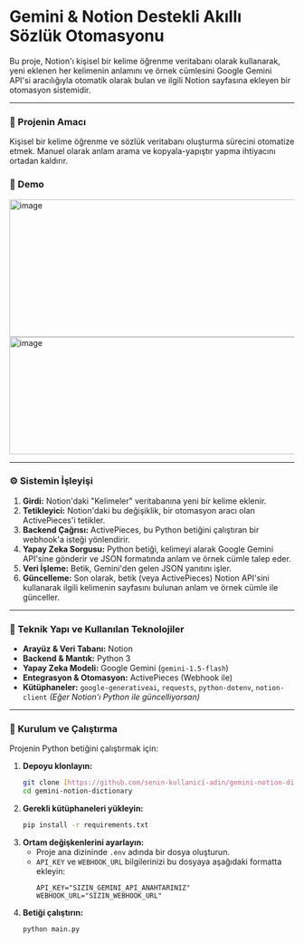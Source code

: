 # Gemini & Notion Destekli Akıllı Sözlük Otomasyonu

Bu proje, Notion'ı kişisel bir kelime öğrenme veritabanı olarak kullanarak, yeni eklenen her kelimenin anlamını ve örnek cümlesini Google Gemini API'si aracılığıyla otomatik olarak bulan ve ilgili Notion sayfasına ekleyen bir otomasyon sistemidir.

---

### 🌟 Projenin Amacı

Kişisel bir kelime öğrenme ve sözlük veritabanı oluşturma sürecini otomatize etmek. Manuel olarak anlam arama ve kopyala-yapıştır yapma ihtiyacını ortadan kaldırır.

### 🎥 Demo

<img width="1246" height="243" alt="image" src="https://github.com/user-attachments/assets/51d276bb-509c-4967-837d-7f97fa81df5b" />
<img width="542" height="207" alt="image" src="https://github.com/user-attachments/assets/19ad7cc9-549f-4f6f-aa6d-bcb5265d941a" />


---

### ⚙️ Sistemin İşleyişi

1.  **Girdi:** Notion'daki "Kelimeler" veritabanına yeni bir kelime eklenir.
2.  **Tetikleyici:** Notion'daki bu değişiklik, bir otomasyon aracı olan ActivePieces'i tetikler.
3.  **Backend Çağrısı:** ActivePieces, bu Python betiğini çalıştıran bir webhook'a isteği yönlendirir.
4.  **Yapay Zeka Sorgusu:** Python betiği, kelimeyi alarak Google Gemini API'sine gönderir ve JSON formatında anlam ve örnek cümle talep eder.
5.  **Veri İşleme:** Betik, Gemini'den gelen JSON yanıtını işler.
6.  **Güncelleme:** Son olarak, betik (veya ActivePieces) Notion API'sini kullanarak ilgili kelimenin sayfasını bulunan anlam ve örnek cümle ile günceller.

---

### 🔧 Teknik Yapı ve Kullanılan Teknolojiler

* **Arayüz & Veri Tabanı:** Notion
* **Backend & Mantık:** Python 3
* **Yapay Zeka Modeli:** Google Gemini (`gemini-1.5-flash`)
* **Entegrasyon & Otomasyon:** ActivePieces (Webhook ile)
* **Kütüphaneler:** `google-generativeai`, `requests`, `python-dotenv`, `notion-client` *(Eğer Notion'ı Python ile güncelliyorsan)*

---

### 🚀 Kurulum ve Çalıştırma

Projenin Python betiğini çalıştırmak için:

1.  **Depoyu klonlayın:**
    ```bash
    git clone [https://github.com/senin-kullanici-adin/gemini-notion-dictionary.git](https://github.com/senin-kullanici-adin/gemini-notion-dictionary.git)
    cd gemini-notion-dictionary
    ```
2.  **Gerekli kütüphaneleri yükleyin:**
    ```bash
    pip install -r requirements.txt
    ```
3.  **Ortam değişkenlerini ayarlayın:**
    * Proje ana dizininde `.env` adında bir dosya oluşturun.
    * `API_KEY` ve `WEBHOOK_URL` bilgilerinizi bu dosyaya aşağıdaki formatta ekleyin:
        ```
        API_KEY="SIZIN_GEMINI_API_ANAHTARINIZ"
        WEBHOOK_URL="SIZIN_WEBHOOK_URL"
        ```
4.  **Betiği çalıştırın:**
    ```bash
    python main.py
    ```
